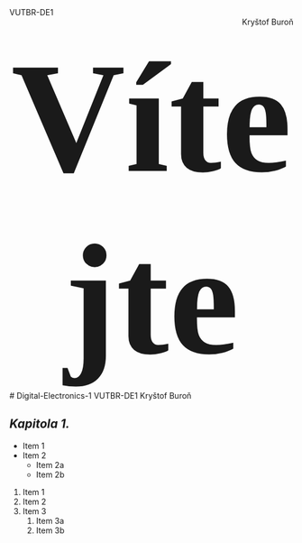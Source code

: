 <div align="left">VUTBR-DE1</div><div align="right">Kryštof Buroň</div>


<div style="text-align:center"><span style="font-family:Georgia; font-size:20em;font-weight:bold">Vítejte</span></div>
# Digital-Electronics-1
VUTBR-DE1
Kryštof Buroň


## *Kapitola 1.*
* Item 1
* Item 2
  * Item 2a
  * Item 2b
  
1. Item 1
1. Item 2
1. Item 3
   1. Item 3a
   1. Item 3b
